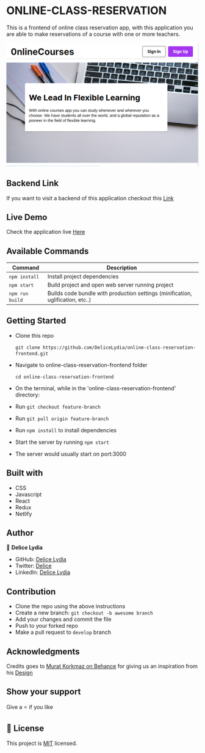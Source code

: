 # ONLINE-CLASS-RESERVATION
This is a frontend of online class reservation app, with this application you are able to 
make reservations of a course with one or more teachers.

![screenshot](./shot.png)

## Backend Link

If you want to visit a backend of this application checkout this [Link](https://github.com/DeliceLydia/online-class-reservation-apis)

## Live Demo

Check the application live [Here](https://online-class-app.netlify.app/)

## Available Commands

| Command | Description |
|---------|-------------|
| `npm install` | Install project dependencies |
| `npm start` | Build project and open web server running project |
| `npm run build` | Builds code bundle with production settings (minification, uglification, etc..) 

## Getting Started

* Clone this repo
    ```
    git clone https://github.com/DeliceLydia/online-class-reservation-frontend.git
    ```
* Navigate to online-class-reservation-frontend folder
    ```
    cd online-class-reservation-frontend
    ```
* On the terminal, while in the 'online-class-reservation-frontend' directory:

* Run ``` git checkout feature-branch ```

* Run ``` git pull origin feature-branch ```

* Run ``` npm install ``` to install dependencies

* Start the server by running ``` npm start ```
   
* The server would usually start on port:3000

## Built with

- CSS
- Javascript
- React
- Redux
- Netlify

## Author

👤 **Delice Lydia**
  - GitHub: [Delice Lydia](https://github.com/DeliceLydia)
  - Twitter: [Delice](https://twitter.com/IngabireLydia3)
  - LinkedIn: [Delice Lydia](https://www.linkedin.com/in/delice-lydia/)

## Contribution

- Clone the repo using the above instructions
- Create a new branch: `git checkout -b awesome branch`
- Add your changes and commit the file
- Push to your forked repo
- Make a pull request to `develop` branch

## Acknowledgments

Credits goes to [Murat Korkmaz on Behance](https://www.behance.net/muratk) for giving us
an inspiration from his [Design](https://www.behance.net/gallery/26425031/Vespa-Responsive-Redesign)

## Show your support

Give a ⭐️ if you like 

## 📝 License

This project is [MIT](https://github.com/DeliceLydia/bookstore-cms/blob/main/LICENSE) licensed.
